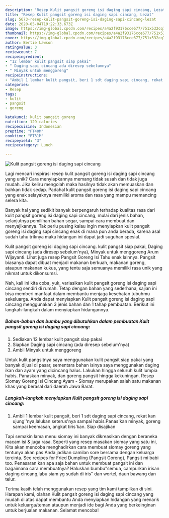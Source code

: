 ```yaml
---
description: "Resep Kulit pangsit goreng isi daging sapi cincang, Lezat"
title: "Resep Kulit pangsit goreng isi daging sapi cincang, Lezat"
slug: 5673-resep-kulit-pangsit-goreng-isi-daging-sapi-cincang-lezat
date: 2020-05-04T19:22:33.673Z
image: https://img-global.cpcdn.com/recipes/a4a2f93176cce677/751x532cq70/kulit-pangsit-goreng-isi-daging-sapi-cincang-foto-resep-utama.jpg
thumbnail: https://img-global.cpcdn.com/recipes/a4a2f93176cce677/751x532cq70/kulit-pangsit-goreng-isi-daging-sapi-cincang-foto-resep-utama.jpg
cover: https://img-global.cpcdn.com/recipes/a4a2f93176cce677/751x532cq70/kulit-pangsit-goreng-isi-daging-sapi-cincang-foto-resep-utama.jpg
author: Bertie Lawson
ratingvalue: 3
reviewcount: 7
recipeingredient:
- "12 lembar kulit pangsit siap pakai"
- " Daging sapi cincang ada diresep sebelumnya"
- " Minyak untuk menggoreng"
recipeinstructions:
- "Ambil 1 lembar kulit pangsit, beri 1 sdt daging sapi cincang, rekat kan ujung&#39;&#39;nya,lalukan seterus&#39;nya sampai habis.Panas&#39;kan minyak, goreng sampai keemasan, angkat tiris&#39;kan. Siap disajikan"
categories:
- Resep
tags:
- kulit
- pangsit
- goreng

katakunci: kulit pangsit goreng 
nutrition: 129 calories
recipecuisine: Indonesian
preptime: "PT40M"
cooktime: "PT31M"
recipeyield: "3"
recipecategory: Lunch

---
```



![Kulit pangsit goreng isi daging sapi cincang](https://img-global.cpcdn.com/recipes/a4a2f93176cce677/751x532cq70/kulit-pangsit-goreng-isi-daging-sapi-cincang-foto-resep-utama.jpg)

Lagi mencari inspirasi resep kulit pangsit goreng isi daging sapi cincang yang unik? Cara menyiapkannya memang tidak susah dan tidak juga mudah. Jika keliru mengolah maka hasilnya tidak akan memuaskan dan bahkan tidak sedap. Padahal kulit pangsit goreng isi daging sapi cincang yang enak selayaknya memiliki aroma dan rasa yang mampu memancing selera kita.

Banyak hal yang sedikit banyak berpengaruh terhadap kualitas rasa dari kulit pangsit goreng isi daging sapi cincang, mulai dari jenis bahan, selanjutnya pemilihan bahan segar, sampai cara membuat dan menyajikannya. Tak perlu pusing kalau ingin menyiapkan kulit pangsit goreng isi daging sapi cincang enak di mana pun anda berada, karena asal sudah tahu triknya maka hidangan ini dapat jadi suguhan spesial.

Kulit pangsit goreng isi daging sapi cincang. kulit pangsit siap pakai, Daging sapi cincang (ada diresep sebelum&#39;nya), Minyak untuk menggoreng Arum Wijayanti. Lihat juga resep Pangsit Goreng Isi Tahu enak lainnya. Pangsit biasanya dapat dibuat menjadi makanan berkuah, makanan goreng, ataupun makanan kukus, yang tentu saja semuanya memiliki rasa unik yang nikmat untuk dikonsumsi.


Nah, kali ini kita coba, yuk, variasikan kulit pangsit goreng isi daging sapi cincang sendiri di rumah. Tetap dengan bahan yang sederhana, sajian ini bisa memberi manfaat dalam membantu menjaga kesehatan tubuhmu sekeluarga. Anda dapat menyiapkan Kulit pangsit goreng isi daging sapi cincang menggunakan 3 jenis bahan dan 1 tahap pembuatan. Berikut ini langkah-langkah dalam menyiapkan hidangannya.

<!--inarticleads1-->

##### Bahan-bahan dan bumbu yang dibutuhkan dalam pembuatan Kulit pangsit goreng isi daging sapi cincang:

1. Sediakan 12 lembar kulit pangsit siap pakai
1. Siapkan  Daging sapi cincang (ada diresep sebelum&#39;nya)
1. Ambil  Minyak untuk menggoreng


Untuk kulit pangsitnya saya menggunakan kulit pangsit siap pakai yang banyak dijual di pasar, sementara bahan isinya saya menggunakan daging ikan dan ayam yang dicincang halus. Lakukan hingga seluruh kulit lumpia habis. Panaskan minyak, dan goreng pangsit hingga kekuningan. Resep Siomay Goreng Isi Cincang Ayam - Siomay merupakan salah satu makanan khas yang berasal dari daerah Jawa Barat. 

<!--inarticleads2-->

##### Langkah-langkah menyiapkan Kulit pangsit goreng isi daging sapi cincang:

1. Ambil 1 lembar kulit pangsit, beri 1 sdt daging sapi cincang, rekat kan ujung&#39;&#39;nya,lalukan seterus&#39;nya sampai habis.Panas&#39;kan minyak, goreng sampai keemasan, angkat tiris&#39;kan. Siap disajikan


Tapi semakin lama menu siomay ini banyak dikreasikan dengan beraneka macam isi &amp; juga rasa. Seperti yang resep masakan siomay yang satu ini, Kita akan mencoba menghadirkan cara membuat siomay goreng yang tentunya akan pas Anda jadikan camilan sore bersama dengan keluarga tercinta. See recipes for Fried Dumpling (Pangsit Goreng), Pangsit mi babi too. Penasaran kan apa saja bahan untuk membuat pangsit ini dan bagaimana cara membuatnya? Haluskan bumbu&#34;semua, campurkan irisan daging cincang,labu siam yg sudah di iris&#34; dan wortel, daun bawang dan telur. 

Terima kasih telah menggunakan resep yang tim kami tampilkan di sini. Harapan kami, olahan Kulit pangsit goreng isi daging sapi cincang yang mudah di atas dapat membantu Anda menyiapkan hidangan yang menarik untuk keluarga/teman ataupun menjadi ide bagi Anda yang berkeinginan untuk berjualan makanan. Selamat mencoba!
